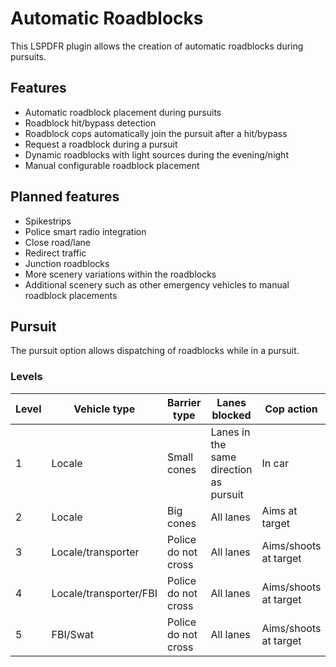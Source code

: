 # Automatic Roadblocks

This LSPDFR plugin allows the creation of automatic roadblocks during pursuits.

## Features

- Automatic roadblock placement during pursuits
- Roadblock hit/bypass detection
- Roadblock cops automatically join the pursuit after a hit/bypass
- Request a roadblock during a pursuit
- Dynamic roadblocks with light sources during the evening/night
- Manual configurable roadblock placement

## Planned features

- Spikestrips
- Police smart radio integration
- Close road/lane
- Redirect traffic
- Junction roadblocks
- More scenery variations within the roadblocks
- Additional scenery such as other emergency vehicles to manual roadblock placements

## Pursuit

The pursuit option allows dispatching of roadblocks while in a pursuit.

### Levels

| Level | Vehicle type           | Barrier type | Lanes blocked | Cop action            | Additions     |
|-------|------------------------| --- | --- |-----------------------|---------------|
| 1     | Locale                 | Small cones | Lanes in the same direction as pursuit | In car                |               |
| 2     | Locale                 | Big cones | All lanes | Aims at target        |               |
| 3     | Locale/transporter     | Police do not cross | All lanes | Aims/shoots at target |               |
| 4     | Locale/transporter/FBI | Police do not cross | All lanes | Aims/shoots at target | Chase vehicle |
| 5     | FBI/Swat               | Police do not cross | All lanes | Aims/shoots at target |               |